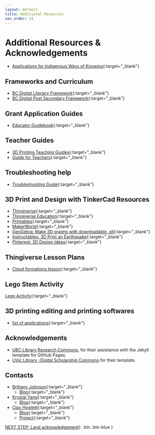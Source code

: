 ```yaml
---
layout: default
title: Additional Resources
nav_order: 14
---
```

# Additional Resources & Acknowledgements
- [Applications for Indigenous Ways of Knowing](https://aboriginalresourcesforteachers.weebly.com/digital-resources.html){:target="_blank"}
  
## Frameworks and Curriculum
- [BC Digital Literacy Framework](https://www2.gov.bc.ca/assets/gov/education/kindergarten-to-grade-12/teach/teaching-tools/digital-literacy-framework.pdf){:target="_blank"}
- [BC Digital Post Secondary Framework](https://www2.gov.bc.ca/assets/gov/education/post-secondary-education/institution-resources-administration/digital-learning-strategy/bc_post-secondary_digital_literacy_framework.pdf){:target="_blank"}

## Grant Application Guides
- [Educator Guidebook](https://www.makerbot.com/educators-guidebook/){:target="_blank"}

## Teacher Guides
- [3D Printing Teaching Guides](https://teachers-ab.libguides.com/3dprinting/books){:target="_blank"}
- [Guide for Teachers](https://www.stem.org.uk/system/files/elibrary-resources/2018/09/PrintLab%20-%203D%20Printing%20Guide%20for%20Teachers.pdf){:target="_blank"}

## Troubleshooting help
- [Troubleshooting Guide](https://www.simplify3d.com/resources/print-quality-troubleshooting/){:target="_blank"}

## 3D Print and Design with TinkerCad Resources
- [Thingiverse](https://www.thingiverse.com/){:target="_blank"}
- [Thingiverse Education](https://www.thingiverse.com/education){:target="_blank"}
- [Printables](https://www.printables.com/model){:target="_blank"}
- [MakerWorld](https://makerworld.com/en){:target="_blank"}
- [GeoGebra: Make 3D graphs with downloadable .stl](https://www.geogebra.org/3d?lang=en){:target="_blank"}
- [Instructables: 3D Print an Earthquake](https://www.instructables.com/3D-Print-an-Earthquake/){:target="_blank"}
- [Pinterest: 3D Design Ideas](https://www.pinterest.ca/search/pins/?q=3D%20printing&rs=typed){:target="_blank"}

## Thingiverse Lesson Plans
- [Cloud formations lesson](https://www.thingiverse.com/thing:1699444#google_vignette){:target="_blank"}

## Lego Stem Activity
[Lego Activity](https://sd42.libguides.com/c.php?g=735077&p=5290355){:target="_blank"}

## 3D printing editing and printing softwares
- [list of applications](https://www.autodesk.com/ca-en/solutions/123d-apps){:target="_blank"}
  
## Acknowledgements

- [UBC Library Research Commons](https://github.com/ubc-library-rc/), for their assistance with the Jekyll template for GitHub Pages.
- [UVic Library -Digital Scholarship Commons](https://uviclibraries.github.io/3d-design-print/) for their template. 

## Contacts  
- [Brittany Johnson](brjohnson@sd61.bc.ca){:target="_blank"}
    - [Blog](https://brittanyseducblog.opened.ca/){:target="_blank"}
- [Krystal Yang](kryang@sd43.bc.ca){:target="_blank"}
    - [Blog](https://liltechteacher.opened.ca/){:target="_blank"}
- [Clay Howlett](chowlett@sd61.bc.ca){:target="_blank"}
    - [Blog](https://integrating3dprint.opened.ca/){:target="_blank"}
    - [Project](https://dspace.library.uvic.ca/items/50b2358a-8de1-4a08-bbad-03a94eb16317){:target="_blank"}

[NEXT STEP: Land acknowledgement](land-acknowledgement.html){: .btn .btn-blue }
